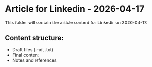 # Article for Linkedin - 2026-04-17

This folder will contain the article content for Linkedin on 2026-04-17.

## Content structure:
- Draft files (.md, .txt)
- Final content
- Notes and references
